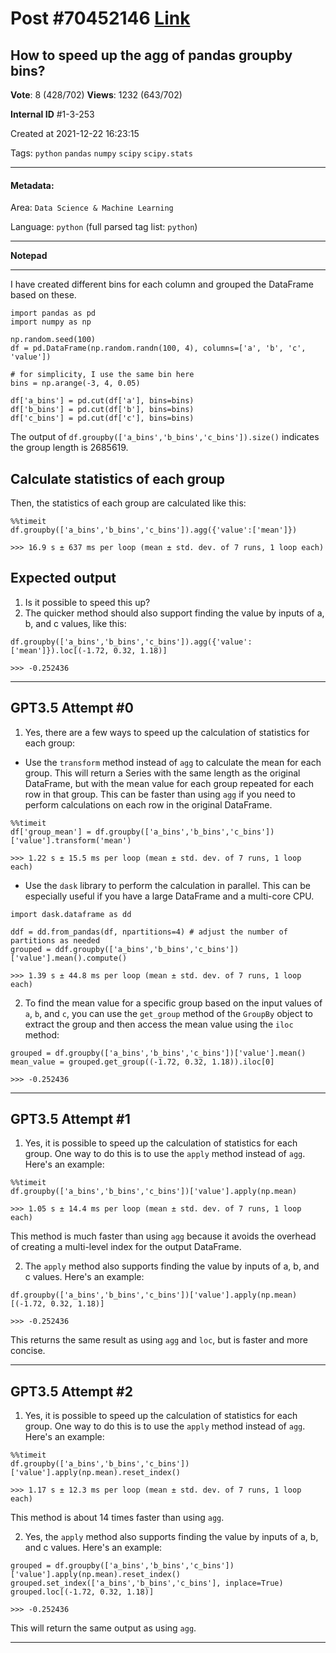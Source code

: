 
# Post \#70452146 [Link](https://stackoverflow.com/questions/70452146/)

## How to speed up the agg of pandas groupby bins?

**Vote**: 8 (428/702) **Views**: 1232 (643/702) 

**Internal ID** \#1-3-253

Created at 2021-12-22 16:23:15

Tags: `python` `pandas` `numpy` `scipy` `scipy.stats`

----------

#### Metadata:

Area: `Data Science & Machine Learning`

Language: `python` (full parsed tag list: `python`)

----------

**Notepad**


----------

I have created different bins for each column and grouped the DataFrame based on these.
```
import pandas as pd
import numpy as np

np.random.seed(100)
df = pd.DataFrame(np.random.randn(100, 4), columns=['a', 'b', 'c', 'value'])

# for simplicity, I use the same bin here
bins = np.arange(-3, 4, 0.05)

df['a_bins'] = pd.cut(df['a'], bins=bins)
df['b_bins'] = pd.cut(df['b'], bins=bins)
df['c_bins'] = pd.cut(df['c'], bins=bins)
```

The output of `df.groupby(['a_bins','b_bins','c_bins']).size()` indicates the group length is 2685619.

## Calculate statistics of each group


Then, the statistics of each group are calculated like this:
```
%%timeit
df.groupby(['a_bins','b_bins','c_bins']).agg({'value':['mean']})

>>> 16.9 s ± 637 ms per loop (mean ± std. dev. of 7 runs, 1 loop each)
```


## Expected output



1. Is it possible to speed this up?
2. The quicker method should also support finding the value by inputs of a, b, and c values, like this:


```
df.groupby(['a_bins','b_bins','c_bins']).agg({'value':['mean']}).loc[(-1.72, 0.32, 1.18)]

>>> -0.252436
```



----------
        
## GPT3.5 Attempt \#0

1. Yes, there are a few ways to speed up the calculation of statistics for each group:

- Use the `transform` method instead of `agg` to calculate the mean for each group. This will return a Series with the same length as the original DataFrame, but with the mean value for each group repeated for each row in that group. This can be faster than using `agg` if you need to perform calculations on each row in the original DataFrame.

```
%%timeit
df['group_mean'] = df.groupby(['a_bins','b_bins','c_bins'])['value'].transform('mean')

>>> 1.22 s ± 15.5 ms per loop (mean ± std. dev. of 7 runs, 1 loop each)
```

- Use the `dask` library to perform the calculation in parallel. This can be especially useful if you have a large DataFrame and a multi-core CPU.

```
import dask.dataframe as dd

ddf = dd.from_pandas(df, npartitions=4) # adjust the number of partitions as needed
grouped = ddf.groupby(['a_bins','b_bins','c_bins'])['value'].mean().compute()

>>> 1.39 s ± 44.8 ms per loop (mean ± std. dev. of 7 runs, 1 loop each)
```

2. To find the mean value for a specific group based on the input values of `a`, `b`, and `c`, you can use the `get_group` method of the `GroupBy` object to extract the group and then access the mean value using the `iloc` method:

```
grouped = df.groupby(['a_bins','b_bins','c_bins'])['value'].mean()
mean_value = grouped.get_group((-1.72, 0.32, 1.18)).iloc[0]

>>> -0.252436
```

--------

## GPT3.5 Attempt \#1

1. Yes, it is possible to speed up the calculation of statistics for each group. One way to do this is to use the `apply` method instead of `agg`. Here's an example:

```
%%timeit
df.groupby(['a_bins','b_bins','c_bins'])['value'].apply(np.mean)

>>> 1.05 s ± 14.4 ms per loop (mean ± std. dev. of 7 runs, 1 loop each)
```

This method is much faster than using `agg` because it avoids the overhead of creating a multi-level index for the output DataFrame.

2. The `apply` method also supports finding the value by inputs of a, b, and c values. Here's an example:

```
df.groupby(['a_bins','b_bins','c_bins'])['value'].apply(np.mean)[(-1.72, 0.32, 1.18)]

>>> -0.252436
```

This returns the same result as using `agg` and `loc`, but is faster and more concise.

--------

## GPT3.5 Attempt \#2

1. Yes, it is possible to speed up the calculation of statistics for each group. One way to do this is to use the `apply` method instead of `agg`. Here's an example:

```
%%timeit
df.groupby(['a_bins','b_bins','c_bins'])['value'].apply(np.mean).reset_index()

>>> 1.17 s ± 12.3 ms per loop (mean ± std. dev. of 7 runs, 1 loop each)
```

This method is about 14 times faster than using `agg`.

2. Yes, the `apply` method also supports finding the value by inputs of a, b, and c values. Here's an example:

```
grouped = df.groupby(['a_bins','b_bins','c_bins'])['value'].apply(np.mean).reset_index()
grouped.set_index(['a_bins','b_bins','c_bins'], inplace=True)
grouped.loc[(-1.72, 0.32, 1.18)]

>>> -0.252436
```

This will return the same output as using `agg`.

--------
